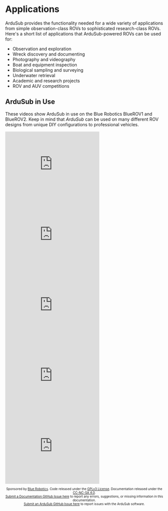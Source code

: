 # Applications

ArduSub provides the functionality needed for a wide variety of applications from simple observation-class ROVs to sophisticated research-class ROVs. Here's a short list of applications that ArduSub-powered ROVs can be used for:

- Observation and exploration
- Wreck discovery and documenting
- Photography and videography
- Boat and equipment inspection
- Biological sampling and surveying
- Underwater retrieval
- Academic and research projects
- ROV and AUV competitions


## ArduSub in Use

These videos show ArduSub in use on the Blue Robotics BlueROV1 and BlueROV2. Keep in mind that *ArduSub* can be used on many different ROV designs from unique DIY configurations to professional vehicles.

<div class="row">
    <iframe width="300" height="225" src="https://www.youtube.com/embed/iK9AmuqVN4I" frameborder="0" allowfullscreen></iframe>
    <iframe width="300" height="225" src="https://www.youtube.com/embed/IQBVRbQAQto" frameborder="0" allowfullscreen></iframe>
</div>

<div class="row">
    <iframe width="300" height="225" src="https://www.youtube.com/embed/BV91zgzEFHs" frameborder="0" allowfullscreen></iframe>
    <iframe width="300" height="225" src="https://www.youtube.com/embed/qVMpD-v-dfY" frameborder="0" allowfullscreen></iframe>
</div>

<div class="row">
        <iframe width="300" height="225" src="https://www.youtube.com/embed/hNuHMLZZWbw" frameborder="0" allowfullscreen></iframe>
        <!--<iframe width="300" height="225" src="https://www.youtube.com/embed/qVMpD-v-dfY" frameborder="0" allowfullscreen></iframe>-->
</div>

<p style="font-size:10px; text-align:center">
Sponsored by <a href="http://www.bluerobotics.com/">Blue Robotics</a>. Code released under the <a href="https://github.com/bluerobotics/ardusub/blob/master/COPYING.txt">GPLv3 License</a>. Documentation released under the <a href="https://creativecommons.org/licenses/by-nc-sa/4.0/">CC-NC-SA 4.0</a>.<br />
<a href="https://github.com/bluerobotics/ardusub-docs/issues/">Submit a Documentation GitHub Issue here</a> to report any errors, suggestions, or missing information in this documentation.<br />
<a href="https://github.com/bluerobotics/ardusub/issues/">Submit an ArduSub GitHub Issue here</a> to report issues with the ArduSub software.
</p>